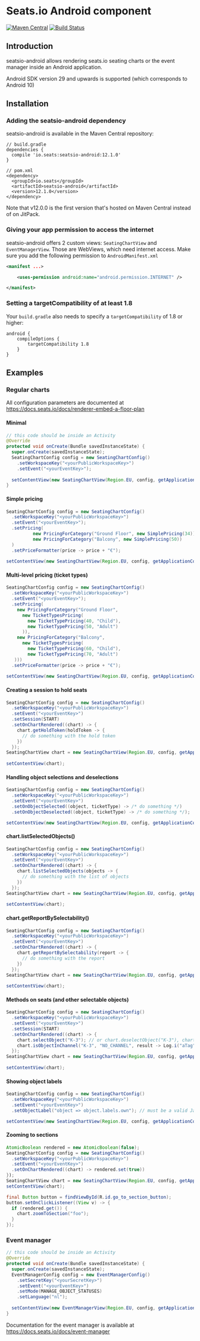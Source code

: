 # Seats.io Android component

[![Maven Central](https://img.shields.io/maven-central/v/io.seats/seatsio-android)](https://central.sonatype.dev/namespace/io.seats)
[![Build Status](https://img.shields.io/github/actions/workflow/status/seatsio/seatsio-android/build.yml)](https://github.com/seatsio/seatsio-android/actions/workflows/build.yml)

## Introduction

seatsio-android allows rendering seats.io seating charts or the event manager inside an Android application.

Android SDK version 29 and upwards is supported (which corresponds to Android 10)

## Installation

### Adding the seatsio-android dependency

seatsio-android is available in the Maven Central repository:

```
// build.gradle
dependencies {
  compile 'io.seats:seatsio-android:12.1.0'
}

// pom.xml
<dependency>
  <groupId>io.seats</groupId>
  <artifactId>seatsio-android</artifactId>
  <version>12.1.0</version>
</dependency>
```

Note that v12.0.0 is the first version that's hosted on Maven Central instead of on JitPack.

### Giving your app permission to access the internet

seatsio-android offers 2 custom views: `SeatingChartView` and `EventManagerView`. Those are WebViews, which need internet access. Make sure you add the following permission to `AndroidManifest.xml`

```xml
<manifest ...>

    <uses-permission android:name="android.permission.INTERNET" />

</manifest>
```

### Setting a targetCompatibility of at least 1.8

Your `build.gradle` also needs to specify a `targetCompatibility` of 1.8 or higher:

```
android {
    compileOptions {
        targetCompatibility 1.8
    }
}
```

## Examples

### Regular charts

All configuration parameters are documented at https://docs.seats.io/docs/renderer-embed-a-floor-plan

#### Minimal

```java
// this code should be inside an Activity
@Override
protected void onCreate(Bundle savedInstanceState) {
  super.onCreate(savedInstanceState);
  SeatingChartConfig config = new SeatingChartConfig()
    .setWorkspaceKey("<yourPublicWorkspaceKey>")
    .setEvent("<yourEventKey>");
      
  setContentView(new SeatingChartView(Region.EU, config, getApplicationContext()));
}
```

#### Simple pricing

```java
SeatingChartConfig config = new SeatingChartConfig()
  .setWorkspaceKey("<yourPublicWorkspaceKey>")
  .setEvent("<yourEventKey>");
  .setPricing(
          new PricingForCategory("Ground Floor", new SimplePricing(34)),
          new PricingForCategory("Balcony", new SimplePricing(50))
  )
  .setPriceFormatter(price -> price + "€");
  
setContentView(new SeatingChartView(Region.EU, config, getApplicationContext()));
```

#### Multi-level pricing (ticket types)

```java
SeatingChartConfig config = new SeatingChartConfig()
  .setWorkspaceKey("<yourPublicWorkspaceKey>")
  .setEvent("<yourEventKey>");
  .setPricing(
    new PricingForCategory("Ground Floor",
      new TicketTypesPricing(
        new TicketTypePricing(40, "Child"),
        new TicketTypePricing(50, "Adult")
      )),
    new PricingForCategory("Balcony",
      new TicketTypesPricing(
        new TicketTypePricing(60, "Child"),
        new TicketTypePricing(70, "Adult")
   )))
  .setPriceFormatter(price -> price + "€");
  
setContentView(new SeatingChartView(Region.EU, config, getApplicationContext()));
```

#### Creating a session to hold seats

```java
SeatingChartConfig config = new SeatingChartConfig()
  .setWorkspaceKey("<yourPublicWorkspaceKey>")
  .setEvent("<yourEventKey>")
  .setSession(START)
  .setOnChartRendered((chart) -> {
    chart.getHoldToken(holdToken -> {
      // do something with the hold token
    })
  });
SeatingChartView chart = new SeatingChartView(Region.EU, config, getApplicationContext())
        
setContentView(chart);
```

#### Handling object selections and deselections

```java
SeatingChartConfig config = new SeatingChartConfig()
  .setWorkspaceKey("<yourPublicWorkspaceKey>")
  .setEvent("<yourEventKey>")
  .setOnObjectSelected((object, ticketType) -> /* do something */)
  .setOnObjectDeselected((object, ticketType) -> /* do something */);

setContentView(new SeatingChartView(Region.EU, config, getApplicationContext()));
```

#### chart.listSelectedObjects()

```java
SeatingChartConfig config = new SeatingChartConfig()
  .setWorkspaceKey("<yourPublicWorkspaceKey>")
  .setEvent("<yourEventKey>")
  .setOnChartRendered((chart) -> {
    chart.listSelectedObjects(objects -> {
      // do something with the list of objects
    })
  });
SeatingChartView chart = new SeatingChartView(Region.EU, config, getApplicationContext())
        
setContentView(chart);
```

#### chart.getReportBySelectability()

```java
SeatingChartConfig config = new SeatingChartConfig()
  .setWorkspaceKey("<yourPublicWorkspaceKey>")
  .setEvent("<yourEventKey>")
  .setOnChartRendered((chart) -> {
    chart.getReportBySelectability(report -> {
      // do something with the report
    })
  });
SeatingChartView chart = new SeatingChartView(Region.EU, config, getApplicationContext())
        
setContentView(chart);
```

#### Methods on seats (and other selectable objects)

```java
SeatingChartConfig config = new SeatingChartConfig()
  .setWorkspaceKey("<yourPublicWorkspaceKey>")
  .setEvent("<yourEventKey>")
  .setSession(START)
  .setOnChartRendered((chart) -> {
    chart.selectObject("K-3"); // or chart.deselectObject("K-3"), chart.pulseObject("K-3"), ...
    chart.isObjectInChannel("K-3", "NO_CHANNEL", result -> Log.i("aTag", "In channel NO_CHANNEL? " + result));
  });
SeatingChartView chart = new SeatingChartView(Region.EU, config, getApplicationContext())
        
setContentView(chart);
```

#### Showing object labels

```java
SeatingChartConfig config = new SeatingChartConfig()
  .setWorkspaceKey("<yourPublicWorkspaceKey>")
  .setEvent("<yourEventKey>")
  .setObjectLabel("object => object.labels.own"); // must be a valid Javascript function

setContentView(new SeatingChartView(Region.EU, config, getApplicationContext()));
```

#### Zooming to sections

```java
AtomicBoolean rendered = new AtomicBoolean(false);
SeatingChartConfig config = new SeatingChartConfig()
  .setWorkspaceKey("<yourPublicWorkspaceKey>")
  .setEvent("<yourEventKey>")
  .setOnChartRendered((chart) -> rendered.set(true))
});
SeatingChartView chart = new SeatingChartView(Region.EU, config, getApplicationContext());
setContentView(chart);

final Button button = findViewById(R.id.go_to_section_button);
button.setOnClickListener((View v) -> {
  if (rendered.get()) {
    chart.zoomToSection("foo");
  }
});
```

### Event manager

```java
// this code should be inside an Activity
@Override
protected void onCreate(Bundle savedInstanceState) {
  super.onCreate(savedInstanceState);
  EventManagerConfig config = new EventManagerConfig()
    .setSecretKey("<yourSecretKey>")
    .setEvent("<yourEventKey>")
    .setMode(MANAGE_OBJECT_STATUSES)
    .setLanguage("nl");
  
  setContentView(new EventManagerView(Region.EU, config, getApplicationContext()));
}
```

Documentation for the event manager is available at https://docs.seats.io/docs/event-manager
